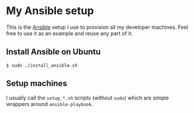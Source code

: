 # My Ansible setup

This is the [Ansible](http://www.ansible.com) setup I use to provision all my developer machines.
Feel free to use it as an example and reuse any part of it.

## Install Ansible on Ubuntu

```
$ sudo ./install_ansible.sh
```

## Setup machines

I usually call the `setup_*.sh` scripts (without `sudo`) which are simple wrappers around
`ansible-playbook`.
